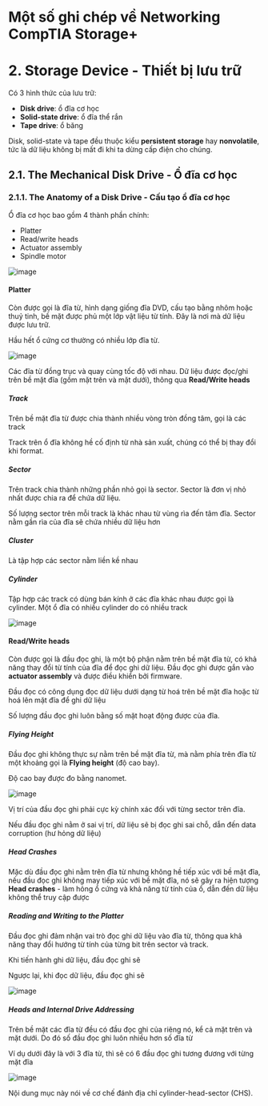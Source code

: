 # Một số ghi chép về Networking CompTIA Storage+

# 2. Storage Device - Thiết bị lưu trữ 

Có 3 hình thức của lưu trữ:
 * **Disk drive**: ổ đĩa cơ học
 * **Solid-state drive**: ổ đĩa thể rắn  
 * **Tape drive**: ổ băng

Disk, solid-state và tape đều thuộc kiểu **persistent storage** hay **nonvolatile**, tức là dữ liệu không bị mất đi khi ta dừng cấp điện cho chúng.

## 2.1. The Mechanical Disk Drive - Ổ đĩa cơ học

### 2.1.1. The Anatomy of a Disk Drive - Cấu tạo ổ đĩa cơ học

Ổ đĩa cơ học bao gồm 4 thành phần chính:
 * Platter
 * Read/write heads
 * Actuator assembly
 * Spindle motor

![image](https://user-images.githubusercontent.com/32956424/117912186-3dedbc00-b309-11eb-9b1d-98a599c7d533.png)

#### Platter

Còn được gọi là đĩa từ, hình dạng giống đĩa DVD, cấu tạo bằng nhôm hoặc thuỷ tinh, bề mặt được phủ một lớp vật liệu từ tính. Đây là nơi mà dữ liệu được lưu trữ. 

Hầu hết ổ cứng cơ thường có nhiều lớp đĩa từ.

![image](https://user-images.githubusercontent.com/32956424/117912489-d6843c00-b309-11eb-951a-aa9f5896537e.png)

Các đĩa từ đồng trục và quay cùng tốc độ với nhau. Dữ liệu được đọc/ghi trên bề mặt đĩa (gồm mặt trên và mặt dưới), thông qua **Read/Write heads** 

##### Track

Trên bề mặt đĩa từ được chia thành nhiều vòng tròn đồng tâm, gọi là các track

Track trên ổ đĩa không hề cố định từ nhà sản xuất, chúng có thể bị thay đổi khi format.

##### Sector

Trên track chia thành những phần nhỏ gọi là sector. Sector là đơn vị nhỏ nhất được chia ra để chứa dữ liệu.

Số lượng sector trên mỗi track là khác nhau từ vùng rìa đến tâm đĩa. Sector nằm gần rìa của đĩa sẽ chứa nhiều dữ liệu hơn

##### Cluster

Là tập hợp các sector nằm liền kề nhau

##### Cylinder

Tập hợp các track có dùng bán kính ở các đĩa khác nhau được gọi là cylinder. Một ổ đĩa có nhiều cylinder do có nhiều track

![image](https://user-images.githubusercontent.com/32956424/118074254-c175de80-b3d7-11eb-8c2d-625ec9468358.png)

#### Read/Write heads

Còn được gọi là đầu đọc ghi, là một bộ phận nằm trên bề mặt đĩa từ, có khả năng thay đổi từ tính của đĩa để đọc ghi dữ liệu. Đầu đọc ghi được gắn vào **actuator assembly** và được điều khiển bởi firmware.

Đầu đọc có công dụng đọc dữ liệu dưới dạng từ hoá trên bề mặt đĩa hoặc từ hoá lên mặt đĩa để ghi dữ liệu

Số lượng đầu đọc ghi luôn bằng số mặt hoạt động được của đĩa.

##### Flying Height

Đầu đọc ghi không thực sự nằm trên bề mặt đĩa từ, mà nằm phía trên đĩa từ một khoảng gọi là **Flying height** (độ cao bay).

Độ cao bay được đo bằng nanomet.

![image](https://user-images.githubusercontent.com/32956424/118072240-9093aa80-b3d3-11eb-89d2-4864de0c3b79.png)

Vị trí của đầu đọc ghi phải cực kỳ chính xác đối với từng sector trên đĩa.

Nếu đầu đọc ghi nằm ở sai vị trí, dữ liệu sẽ bị đọc ghi sai chỗ, dẫn đến data corruption (hư hỏng dữ liệu)

##### Head Crashes

Mặc dù đầu đọc ghi nằm trên đĩa từ nhưng không hề tiếp xúc với bề mặt đĩa, nếu đầu đọc ghi không may tiếp xúc với bề mặt đĩa, nó sẽ gây ra hiện tượng **Head crashes** - làm hỏng ổ cứng và khả năng từ tính của ổ, dẫn đến dữ liệu không thể truy cập được

##### Reading and Writing to the Platter

Đầu đọc ghi đảm nhận vai trò đọc ghi dữ liệu vào đĩa từ, thông qua khả năng thay đổi hướng từ tính của từng bit trên sector và track. 

Khi tiến hành ghi dữ liệu, đầu đọc ghi sẽ 

Ngược lại, khi đọc dữ liệu, đầu đọc ghi sẽ 

![image](https://user-images.githubusercontent.com/32956424/118077901-444e6780-b3df-11eb-9e77-b349cc39dfa6.png)

##### Heads and Internal Drive Addressing

Trên bề mặt các đĩa từ đều có đầu đọc ghi của riêng nó, kể cả mặt trên và mặt dưới. Do đó số đầu đọc ghi luôn nhiều hơn số đĩa từ

Ví dụ dưới đây là với 3 đĩa từ, thì sẽ có 6 đầu đọc ghi tương đương với từng mặt đĩa

![image](https://user-images.githubusercontent.com/32956424/118611557-2b7ef100-b7e7-11eb-8253-7e6d04c730d0.png)

Nội dung mục này nói về cơ chế đánh địa chỉ cylinder-head-sector (CHS).
































